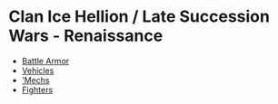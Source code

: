 # Clan Ice Hellion / Late Succession Wars - Renaissance 

- [Battle Armor](renaissance/battlearmor.md) 
- [Vehicles](renaissance/vehicles.md) 
- [’Mechs](renaissance/mechs.md) 
- [Fighters](renaissance/fighters.md) 

